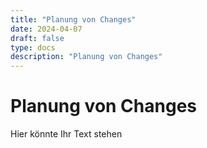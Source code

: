 ```yaml
---
title: "Planung von Changes"
date: 2024-04-07
draft: false
type: docs
description: "Planung von Changes"
---
```


# Planung von Changes

Hier könnte Ihr Text stehen